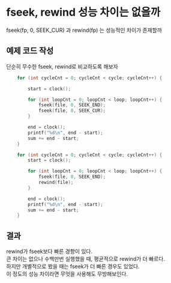 # fseek, rewind 성능 차이는 없을까
fseek(fp, 0, SEEK_CUR) 과 rewind(fp) 는 성능적인 차이가 존재할까

## 예제 코드 작성
단순히 무수한 fseek, rewind로 비교하도록 해보자
```C++
	for (int cycleCnt = 0; cycleCnt < cycle; cycleCnt++) {

		start = clock();

		for (int loopCnt = 0; loopCnt < loop; loopCnt++) {
			fseek(file, 0, SEEK_END);
			fseek(file, 0, SEEK_CUR);
		}

		end = clock();
		printf("%d\n", end - start);
		sum += end - start;
	}
```

```C++
	for (int cycleCnt = 0; cycleCnt < cycle; cycleCnt++) {
		start = clock();

		for (int loopCnt = 0; loopCnt < loop; loopCnt++) {
			fseek(file, 0, SEEK_END);
			rewind(file);
		}

		end = clock();
		printf("%d\n", end - start);
		sum += end - start;
	}
```

## 결과
rewind가 fseek보다 빠른 경향이 있다.<br/>
큰 차이는 없으나 수백만번 실행했을 때, 평균적으로 rewind가 더 빠르다.<br/>
하지만 개별적으로 봤을 때는 fseek가 더 빠른 경우도 있었다.<br/>
이 정도의 성능 차이라면 무엇을 사용해도 무방해보인다.<br/>
